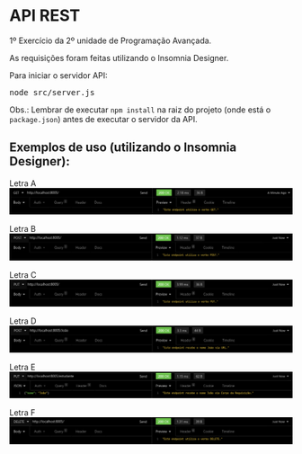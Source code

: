 # API REST
1º Exercício da 2º unidade de Programação Avançada.

As requisições foram feitas utilizando o Insomnia Designer.

Para iniciar o servidor API:
<pre>node src/server.js</pre>

Obs.: Lembrar de executar `npm install` na raiz do projeto (onde está o `package.json`) antes de executar o servidor da API.

## Exemplos de uso (utilizando o Insomnia Designer):

Letra A
<img src="screenshots/letra-a.png" />

Letra B
<img src="screenshots/letra-b.png" />

Letra C
<img src="screenshots/letra-c.png" />

Letra D
<img src="screenshots/letra-d.png" />

Letra E
<img src="screenshots/letra-e.png" />

Letra F
<img src="screenshots/letra-f.png" />
